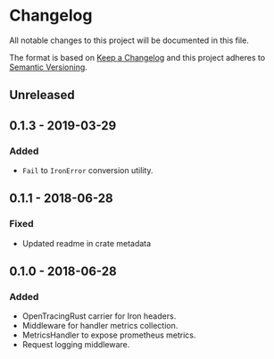 # Changelog
All notable changes to this project will be documented in this file.

The format is based on [Keep a Changelog](http://keepachangelog.com/en/1.0.0/)
and this project adheres to [Semantic Versioning](http://semver.org/spec/v2.0.0.html).

## Unreleased

## 0.1.3 - 2019-03-29
### Added
- `Fail` to `IronError` conversion utility. 

## 0.1.1 - 2018-06-28
### Fixed
- Updated readme in crate metadata

## 0.1.0 - 2018-06-28
### Added
- OpenTracingRust carrier for Iron headers.
- Middleware for handler metrics collection.
- MetricsHandler to expose prometheus metrics.
- Request logging middleware.
